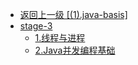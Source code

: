 - [返回上一级 [(1).java-basis]](2.JavaNotes/(1).java-basis/)
- [stage-3](2.JavaNotes/(1).java-basis/stage-3/)
  - [1.线程与进程](2.JavaNotes/(1).java-basis/stage-3/1.线程与进程.md)
  - [2.Java并发编程基础](2.JavaNotes/(1).java-basis/stage-3/2.Java并发编程基础.md)
